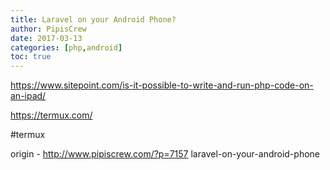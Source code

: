 ```yaml
---
title: Laravel on your Android Phone?
author: PipisCrew
date: 2017-03-13
categories: [php,android]
toc: true
---
```


https://www.sitepoint.com/is-it-possible-to-write-and-run-php-code-on-an-ipad/

https://termux.com/

#termux

origin - http://www.pipiscrew.com/?p=7157 laravel-on-your-android-phone